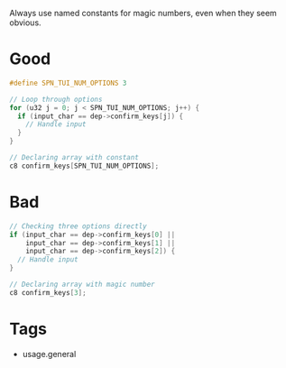 Always use named constants for magic numbers, even when they seem obvious.

# Good
```c
#define SPN_TUI_NUM_OPTIONS 3

// Loop through options
for (u32 j = 0; j < SPN_TUI_NUM_OPTIONS; j++) {
  if (input_char == dep->confirm_keys[j]) {
    // Handle input
  }
}

// Declaring array with constant
c8 confirm_keys[SPN_TUI_NUM_OPTIONS];
```

# Bad
```c
// Checking three options directly
if (input_char == dep->confirm_keys[0] ||
    input_char == dep->confirm_keys[1] ||
    input_char == dep->confirm_keys[2]) {
  // Handle input
}

// Declaring array with magic number
c8 confirm_keys[3];
```

# Tags
- usage.general
